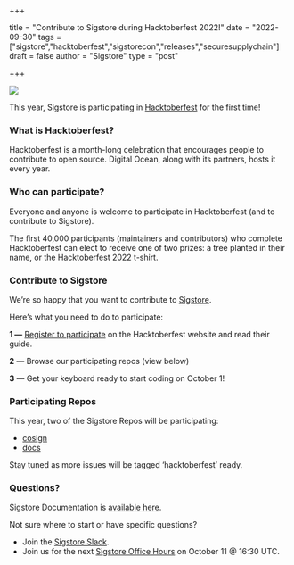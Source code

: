 +++

title = "Contribute to Sigstore during Hacktoberfest 2022!"
date = "2022-09-30"
tags = ["sigstore","hacktoberfest","sigstorecon","releases","securesupplychain"]
draft = false
author = "Sigstore"
type = "post"

+++

![](/images/hacktober.png)

This year, Sigstore is participating in [Hacktoberfest](https://hacktoberfest.com/) for the first time!

### What is Hacktoberfest?

Hacktoberfest is a month-long celebration that encourages people to contribute to open source. Digital Ocean, along with its partners, hosts it every year.

### Who can participate?

Everyone and anyone is welcome to participate in Hacktoberfest (and to contribute to Sigstore).

The first 40,000 participants (maintainers and contributors) who complete Hacktoberfest can elect to receive one of two prizes: a tree planted in their name, or the Hacktoberfest 2022 t-shirt.

### Contribute to Sigstore

We’re so happy that you want to contribute to [Sigstore](https://github.com/sigstore/).

Here’s what you need to do to participate:

**1 —** [Register to participate](https://hacktoberfest.com/participation/) on the Hacktoberfest website and read their guide.

**2** — Browse our participating repos (view below)

**3** — Get your keyboard ready to start coding on October 1!

### Participating Repos

This year, two of the Sigstore Repos will be participating:

- [cosign](https://github.com/sigstore/cosign)
- [docs](https://github.com/sigstore/docs)

Stay tuned as more issues will be tagged ‘hacktoberfest’ ready.

### Questions?

Sigstore Documentation is [available here](https://docs.sigstore.dev/).

Not sure where to start or have specific questions?

- Join the [Sigstore Slack](https://sigstore.slack.com/).
- Join us for the next [Sigstore Office Hours](https://github.com/sigstore/community) on October 11 @ 16:30 UTC.